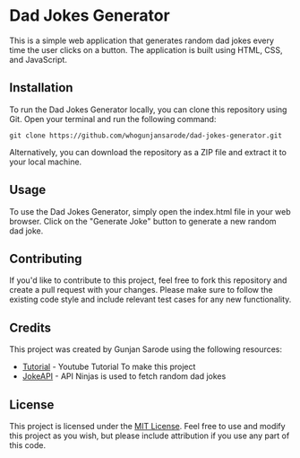 <!DOCTYPE html>
<html lang="en">
<head>
  <meta charset="UTF-8">
  <meta name="viewport" content="width=device-width, initial-scale=1.0">
 
</head>
<body>
  <h1>Dad Jokes Generator</h1>
  <p>This is a simple web application that generates random dad jokes every time the user clicks on a button. The application is built using HTML, CSS, and JavaScript.</p>
  <h2>Installation</h2>
  <p>To run the Dad Jokes Generator locally, you can clone this repository using Git. Open your terminal and run the following command:</p>
  <code>git clone https://github.com/whogunjansarode/dad-jokes-generator.git</code>
  <p>Alternatively, you can download the repository as a ZIP file and extract it to your local machine.</p>
  <h2>Usage</h2>
  <p>To use the Dad Jokes Generator, simply open the index.html file in your web browser. Click on the "Generate Joke" button to generate a new random dad joke.</p>
  <h2>Contributing</h2>
  <p>If you'd like to contribute to this project, feel free to fork this repository and create a pull request with your changes. Please make sure to follow the existing code style and include relevant test cases for any new functionality.</p>
  <h2>Credits</h2>
  <p>This project was created by Gunjan Sarode using the following resources:</p>
  <ul>
    <li><a href="https://api-ninjas.com/api/dadjoke">Tutorial</a> - Youtube Tutorial To make this project</li>
    <li><a href="https://www.youtube.com/watch?v=">JokeAPI</a> - API Ninjas is used to fetch random dad jokes</li>
   
  </ul>
  <h2>License</h2>
  <p>This project is licensed under the <a href="LICENSE.md">MIT License</a>. Feel free to use and modify this project as you wish, but please include attribution if you use any part of this code.</p>
</body>
</html>
